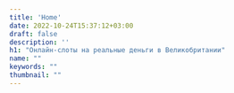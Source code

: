 ```yaml
---
title: 'Home'
date: 2022-10-24T15:37:12+03:00
draft: false
description: ''
h1: "Онлайн-слоты на реальные деньги в Великобритании"
name: ""
keywords: ""
thumbnail: ""
---
```


